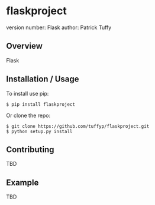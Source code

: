 flaskproject
===============================

version number: Flask
author: Patrick Tuffy

Overview
--------

Flask

Installation / Usage
--------------------

To install use pip:

    $ pip install flaskproject


Or clone the repo:

    $ git clone https://github.com/tuffyp/flaskproject.git
    $ python setup.py install
    
Contributing
------------

TBD

Example
-------

TBD
